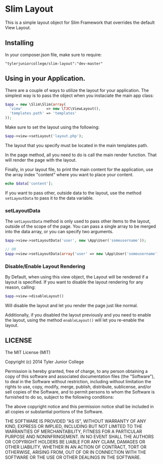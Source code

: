 # Slim Layout

This is a simple layout object for Slim Framework that overrides the default View Layout.

## Installing

In your composer.json file, make sure to require:

`"tylerjuniorcollege/slim-layout":"dev-master"`

## Using in your Application.

There are a couple of ways to utilize the layout for your application. The simplest way is to pass the object when you instaciate the main app class:

```php
$app = new \Slim\Slim(array(
  'view'           => new \TJC\ViewLayout(),
  'templates.path' => 'templates'
));
```

Make sure to set the layout using the following:

```php
$app->view->setLayout('layout.php');
```

The layout that you specify must be located in the main templates path.

In the page method, all you need to do is call the main render function. That will render the page with the layout.

Finally, in your layout file, to print the main content for the application, use the array index "content" where you want to place your content.

```php
echo $data['content'];
```

If you want to pass other, outside data to the layout, use the method `setLayoutData` to pass it to the data variable.

### setLayoutData
The `setLayoutData` method is only used to pass other items to the layout, outside of the scope of the page. You can pass a single array to be merged into the data array, or you can specify two arguments.

```php
$app->view->setLayoutData('user', new \App\User('someusername'));

// OR
$app->view->setLayoutData(array('user' => new \App\User('someusername')));
```

### Disable/Enable Layout Rendering
By Default, when using this view object, the Layout will be rendered if a layout is specified. If you want to disable the layout rendering for any reason, calling:

```php
$app->view->disableLayout()
```
Will disable the layout and let you render the page just like normal.

Additionally, if you disabled the layout previously and you need to enable the layout, using the method `enableLayout()` will let you re-enable the layout.

## LICENSE
The MIT License (MIT)

Copyright (c) 2014 Tyler Junior College

Permission is hereby granted, free of charge, to any person obtaining a copy
of this software and associated documentation files (the "Software"), to deal
in the Software without restriction, including without limitation the rights
to use, copy, modify, merge, publish, distribute, sublicense, and/or sell
copies of the Software, and to permit persons to whom the Software is
furnished to do so, subject to the following conditions:

The above copyright notice and this permission notice shall be included in all
copies or substantial portions of the Software.

THE SOFTWARE IS PROVIDED "AS IS", WITHOUT WARRANTY OF ANY KIND, EXPRESS OR
IMPLIED, INCLUDING BUT NOT LIMITED TO THE WARRANTIES OF MERCHANTABILITY,
FITNESS FOR A PARTICULAR PURPOSE AND NONINFRINGEMENT. IN NO EVENT SHALL THE
AUTHORS OR COPYRIGHT HOLDERS BE LIABLE FOR ANY CLAIM, DAMAGES OR OTHER
LIABILITY, WHETHER IN AN ACTION OF CONTRACT, TORT OR OTHERWISE, ARISING FROM,
OUT OF OR IN CONNECTION WITH THE SOFTWARE OR THE USE OR OTHER DEALINGS IN THE
SOFTWARE.


